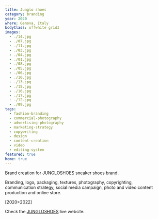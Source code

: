 ```yaml
---
title: Junglo shoes
category: branding
year: 2020
where: Genova, Italy
bodyClass: offwhite grid3
images:
  - ./14.jpg
  - ./07.jpg
  - ./11.jpg
  - ./03.jpg
  - ./04.jpg
  - ./01.jpg
  - ./08.jpg
  - ./05.jpg
  - ./06.jpg
  - ./10.jpg
  - ./13.jpg
  - ./15.jpg
  - ./16.jpg
  - ./17.jpg
  - ./12.jpg
  - ./09.jpg
tags:
  - fashion-branding
  - commercial-photography
  - advertising-photography
  - marketing-strategy
  - copywriting
  - design
  - content-creation
  - video
  - editing-system
featured: true
home: true
---
```


Brand creation for JUNGLOSHOES sneaker shoes brand.

Branding, logo, packaging, textures, photography, copyrighting, communication strategy, social media campaign, photo and video content production and online store.

[2020>2022]

Check the [JUNGLOSHOES](https://junglo.shoes/?source=rokma.com) live website.
